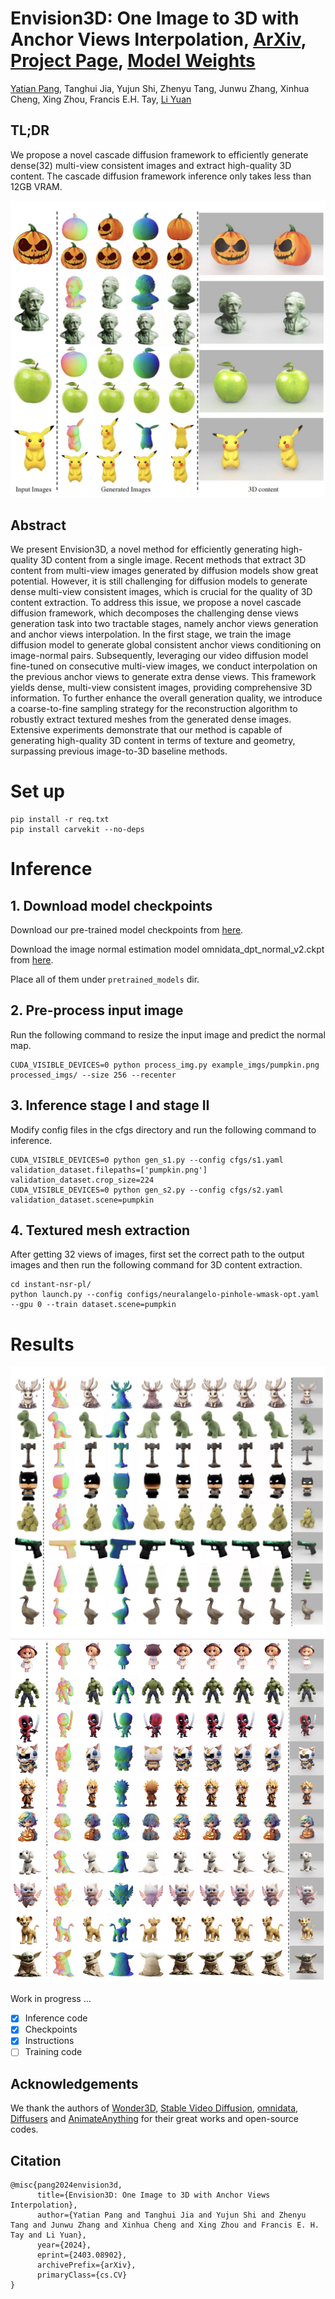 # Envision3D: One Image to 3D with Anchor Views Interpolation, [ArXiv](https://arxiv.org/abs/2403.08902), [Project Page](https://anonymous-envision3d.github.io/), [Model Weights](https://huggingface.co/pytttttt/Envision3D/tree/main)
[Yatian Pang](https://scholar.google.com/citations?user=AZQyNWkAAAAJ&hl=en), Tanghui Jia, Yujun Shi, Zhenyu Tang, Junwu Zhang, Xinhua Cheng, Xing Zhou, Francis E.H. Tay, [Li Yuan](https://yuanli2333.github.io/)


## TL;DR 

We propose a novel cascade diffusion framework to efficiently generate dense(32) multi-view consistent images and extract high-quality 3D content. The cascade diffusion framework inference only takes less than 12GB VRAM. 

![img](/assets/teaser1.jpg)

## Abstract

We present Envision3D, a novel method for efficiently generating high-quality 3D content from a single image. Recent methods that extract 3D content from multi-view images generated by diffusion models show great potential. However, it is still challenging for diffusion models to generate dense multi-view consistent images, which is crucial for the quality of 3D content extraction. To address this issue, we propose a novel cascade diffusion framework, which decomposes the challenging dense views generation task into two tractable stages, namely anchor views generation and anchor views interpolation. In the first stage, we train the image diffusion model to generate global consistent anchor views conditioning on image-normal pairs. Subsequently, leveraging our video diffusion model fine-tuned on consecutive multi-view images, we conduct interpolation on the previous anchor views to generate extra dense views. This framework yields dense, multi-view consistent images, providing comprehensive 3D information. To further enhance the overall generation quality, we introduce a coarse-to-fine sampling strategy for the reconstruction algorithm to robustly extract textured meshes from the generated dense images. Extensive experiments demonstrate that our method is capable of generating high-quality 3D content in terms of texture and geometry, surpassing previous image-to-3D baseline methods.




# Set up

```
pip install -r req.txt
pip install carvekit --no-deps
```

# Inference
## 1. Download model checkpoints
Download our pre-trained model checkpoints from [here](https://huggingface.co/pytttttt/Envision3D/tree/main).

Download the image normal estimation model omnidata_dpt_normal_v2.ckpt from [here](https://huggingface.co/clay3d/omnidata/tree/main).

Place all of them under ```pretrained_models``` dir.

## 2. Pre-process input image

Run the following command to resize the input image and predict the normal map.
```
CUDA_VISIBLE_DEVICES=0 python process_img.py example_imgs/pumpkin.png processed_imgs/ --size 256 --recenter
```
## 3. Inference stage I and stage II

Modify config files in the cfgs directory and run the following command to inference.

```
CUDA_VISIBLE_DEVICES=0 python gen_s1.py --config cfgs/s1.yaml  validation_dataset.filepaths=['pumpkin.png'] validation_dataset.crop_size=224
CUDA_VISIBLE_DEVICES=0 python gen_s2.py --config cfgs/s2.yaml  validation_dataset.scene=pumpkin
```
## 4. Textured mesh extraction

After getting 32 views of images, first set the correct path to the output images and then run the following command for 3D content extraction.

```
cd instant-nsr-pl/
python launch.py --config configs/neuralangelo-pinhole-wmask-opt.yaml --gpu 0 --train dataset.scene=pumpkin
```
# Results
![img](/assets/teaser2.jpg)
![img](/assets/teaser3.jpg)

Work in progress ...
- [x] Inference code
- [x] Checkpoints
- [x] Instructions
- [ ] Training code

## Acknowledgements

We thank the authors of [Wonder3D](https://github.com/xxlong0/Wonder3D), [Stable Video Diffusion](https://stability.ai/research/stable-video-diffusion-scaling-latent-video-diffusion-models-to-large-datasets), [omnidata](https://github.com/EPFL-VILAB/omnidata/tree/main/omnidata_tools/torch), [Diffusers](https://github.com/huggingface/diffusers) and [AnimateAnything](https://github.com/alibaba/animate-anything/tree/main) for their great works and open-source codes.

## Citation
```
@misc{pang2024envision3d,
      title={Envision3D: One Image to 3D with Anchor Views Interpolation}, 
      author={Yatian Pang and Tanghui Jia and Yujun Shi and Zhenyu Tang and Junwu Zhang and Xinhua Cheng and Xing Zhou and Francis E. H. Tay and Li Yuan},
      year={2024},
      eprint={2403.08902},
      archivePrefix={arXiv},
      primaryClass={cs.CV}
}
```

